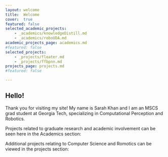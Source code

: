 ```yaml
---
layout: welcome
title:  Welcome
cover:  true
featured: false
selected_academic_projects:
    - _academics/knowledgeDistill.md
    - _academics/roboUDA.md
academic_projects_page: academics.md
#featured: false
selected_projects:
    - _projects/floater.md
    - _projects/ffbpnn.md
projects_page: projects.md
#featured: false

---
```


## Hello!
Thank you for visiting my site!  My name is Sarah Khan and I am an MSCS grad student at Georgia Tech, specializing in Computational Perception and Robotics.  

Projects related to graduate research and academic involvement can be seen here in the Academics section:
<!--projects_academics-->

Additional projects relating to Computer Science and Romotics can be viewed in the projects section:
<!--projects-->


